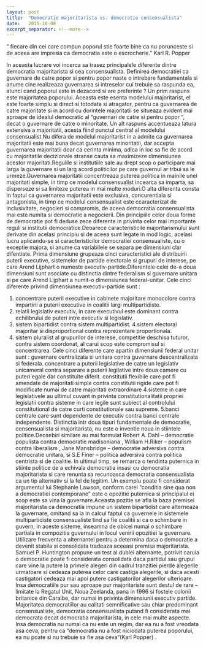 ```yaml
---
layout: post
title:  "Democratie majoritarista vs. democratie consensualista" 
date:   2015-10-08
excerpt_separator: <!--more-->
---
```

“ fiecare din cei care compun poporul stie foarte bine ca nu porunceste si de aceea are impresia ca democratia este o escrocherie.” Karl R. Popper

In aceasta lucrare voi incerca sa trasez principalele diferente dintre democratia majoritarista si cea consensualista.  Definirea democratiei ca guvernare de catre popor si pentru popor naste o intrebare fundamentala si anume cine realizeaza guvernarea si intreselor cui trebuie sa raspunda ea, atunci cand poporul este in dezacord si are preferinte ?
Un prim raspuns este majoritatea poporului. Aceasta este esenta modelului majoritarist, el este foarte simplu si direct si totodata si atragator, pentru ca guvernarea de catre majoritate si in acord cu dorintele majoritatii se situeaza evident mai aproape de idealul democratic al “guvernari de catre si pentru popor “, decat o guvernare de catre o minoritate.
Un alt raspuns accentueaza latura extensiva a majoritatii, acesta fiind punctul central al modelului consensualist.Nu difera de modelul majoritarist in a admite ca guvernarea majoritatii este mai buna decat guvernarea minoritatii, dar accepta guvernarea majoritatii doar ca cerinta minima, adica in loc sa fie de acord cu majoritatile decizionale  stranse cauta sa maximizeze dimensiunea acestor majoritati.Regulile si institutiile sale au drept scop o participare mai larga la guvernare si un larg acord politicilor pe care guvernul ar trbui sa le urmeze.Guvernarea majoritatii concentreaza puterea politica in mainile unei majoritati simple, in timp ce modelul consensualist incearca sa imparta, sa disperseze  si sa limiteze puterea in mai multe moduri.O alta diferenta consta in faptul ca guvernarea majoritatii este exclusiva, concurentiala si antagonista, in timp ce modelul consensualist este ccaracterizat de inclusivitate, negocieri si compromis, de aceea democratia consensualista mai este numita si democratie a negocierii.
Din principiile celor doua forme de democratie pot fi deduse zece diferente in privinta celor mai importante reguli si institutii democratice.Deoarece caracteristicile majoritarismului sunt derivate din acelasi principiu si de aceea sunt legate in mod logic, acelasi lucru aplicandu-se si caracteristicilor democratiei consensualiste, cu o exceptie majora, si anume ca variabilele se separa pe dimensiuni clar  difentiate.
Prima dimensiune grupeaza cinci caracteristici ale distribuirii puterii executive, sistemelor de partide electorale  si grupuri de interese, pe care Arend Lijphart o numeste executiv-partide.Diferentele celei de-a doua  dimensiuni sunt asociate cu distinctia dintre federalism si guvernare unitara si pe care Arend Lijphart a numit-o dimensiunea federal-unitar.
Cele cinci diferente privind dimensiunea executiv-partide sunt :
1. concentrare puterii executive in cabinete majoritare monocolore contra impartirii a puterii executive in coalitii largi multipartidiste.
2. relatii legislativ executiv, in care executivul este dominant contra echilibrului de puteri intre executiv si legislativ.
3. sistem bipartidist contra sistem multipartidist.
4.sistem electoral majoritar si disproportional contra reprezentare proportionala.
5. sistem pluralist al grupurilor de interese, competitie deschisa tuturor, contra sistem coordonat, al carui scop este compromisul si concentrarea.
	Cele cinci diferente care apartin dimensiunii federal unitar sunt :
guvernare centralizata si unitara contra guvernare descentralizata si federala.
concentrare a puterii legislative de catre un legislativ unicameral contra separare a puterii legilative intre doua camere cu puteri egale dar constituite diferit.
constitutii flexibile care pot fi amendate de majoritati simple contra constitutii rigide care pot fi modificate numai de catre majoritati extraordinare
4.sisteme in care legislativele au ultimul cuvant in privinta constitutionalitatii propriei legislatii contra sisteme in care legile sunt subiect al controlului constitutional de catre curti constitutionale sau supreme.
5.banci centrale care sunt dependente de executiv contra banci centrale independente.
Distinctia intr doua tipuri fundamentale de democratie, consensualista si majoritarista, nu este o inventie noua in stiintele politice.Deosebiri similare au mai formulat Robert A. Dahl – democratie populista contra democratie madisoniana , William H.Riker – populism contra liberalism , Jane Mansbridge – democratie adversiva contra democratie unitara, si S.E Finer – politica adversiva contra politica centrista si de coalitie.
In ultimul timp, se remarca o tendinta puternica in stiinte politice de a echivala democratia insasi cu democratia majoritarista si care renunta sa recunoasca democratia consensualista ca un tip alternativ si la fel de legitim.
Un exemplu poate fi considerat argumentul lui Stephanie Lawson, conform carei “conditia sine qua non a democratiei contemporane” este o opozitie puternica si principalul ei scop este sa vina la guvernare.Aceasta pozitie se afla la baza premisei majoritarista ca democratia impune un sistem bipartidist care alterneaza la guvernare, omitand sa ia in calcul faptul ca guvernele in sistemele multipartidiste consensualiste tind sa fie coalitii si ca o schimbare in guvern, in aceste sisteme, inseamna de obicei numai o schimbare partiala in compozitia guvernului in locul  venirii opozitiei la guvernare.
Utilizare frecventa a alternantei pentru a determina daca o democratie a devenit stabila si consolidata tradeaza aceeasi premisa majoritarista. Samuel P. Huntington propune un test al dublei alternante, potrivit caruia o democratie poate fi considerata consolidata daca partidul sau grupul care vine la putere la primele alegeri din cadrul tranzitiei pierde alegerile urmatoare si cedeaza puterea celor care castiga alegerile, si daca acesti castigatori cedeaza mai apoi putere castigatorilor alegerilor ulterioare.
Insa democratiile pur sau aproape pur majoritariste sunt destul de rare – limitate la Regatul Unit, Noua Zeelanda, pana in 1996 si fostele colonii britanice din Caraibe, dar numai in privinta dimensiunii executiv partide. Majoritatea democratiilor au calitati semnificative sau chiar predominant consensualiste, democratia consensualista putand fi considerata mai democrata decat democratia majoritarista, in cele mai multe aspecte.
Insa democratia nu numai ca nu este un regim, dar ea nu a fost vreodata asa ceva, pentru ca “democratia nu a fost niciodata puterea poporului, ea nu poate si nu trebuie sa fie asa ceva”(Karl Popper) .